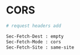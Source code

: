 # CORS

```sh
# request headers add

Sec-Fetch-Dest : empty
Sec-Fetch-Mode : cors
Sec-Fetch-Site : same-site
```